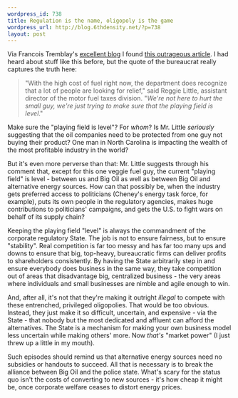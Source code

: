 ```yaml
--- 
wordpress_id: 738
title: Regulation is the name, oligopoly is the game
wordpress_url: http://blog.6thdensity.net/?p=738
layout: post
---
```

<p>Via Francois Tremblay's <a href="http://francoistremblay.wordpress.com/2007/06/11/charlotte-man-converts-car-to-veggie-oil-gets-fined-by-state/">excellent blog</a> I found <a href="http://www.reflector.com/local/content/gen/ap/NC_Fuel_Flap.html">this outrageous article</a>.  I had heard about stuff like this before, but the quote of the bureaucrat really captures the truth here:<blockquote><p>"With the high cost of fuel right now, the department does recognize that a lot of people are looking for relief," said Reggie Little, assistant director of the motor fuel taxes division. "<em>We're not here to hurt the small guy, we're just trying to make sure that the playing field is level</em>."</p></blockquote></p><p>Make sure the "playing field is level"?  For <em>whom</em>?  Is Mr. Little <em>seriously</em> suggesting that the oil companies need to be protected from one guy not buying their product?  One man in North Carolina is impacting the wealth of the most profitable industry in the world?</p><p>But it's even more perverse than that: Mr. Little suggests through his comment that, except for this one veggie fuel guy, the current "playing field" is level - between us and Big Oil as well as between Big Oil and alternative energy sources.  How can that possibly be, when the industry gets preferred access to politicians (Cheney's energy task force, for example), puts its own people in the regulatory agencies, makes huge contributions to politicians' campaigns, and gets the U.S. to fight wars on behalf of its supply chain?</p><p>Keeping the playing field "level" is always the commandment of the corporate regulatory State.  The job is not to ensure fairness, but to ensure "stability".  Real competition is far too messy and has far too many ups and downs to ensure that big, top-heavy, bureaucratic firms can deliver profits to shareholders consistently.  By having the State arbitrarily step in and ensure everybody does business in the same way, they take competition out of areas that disadvantage big, centralized business - the very areas where individuals and small businesses are nimble and agile enough to win.</p><p>And, after all, it's not that they're making it outright <em>illegal</em> to compete with these entrenched, privileged oligopolies.  That would be too obvious.  Instead, they just make it so difficult, uncertain, and expensive - via the State - that nobody but the most dedicated and affluent can afford the alternatives.  The State is a mechanism for making your own business model less uncertain while making others' more.  Now <em>that's</em> "market power" (I just threw up a little in my mouth).</p><p>Such episodes should remind us that alternative energy sources need no subsidies or handouts to succeed.  All that is necessary is to break the alliance between Big Oil and the police state.  What's scary for the status quo isn't the costs of converting to new sources - it's how cheap it might be, once corporate welfare ceases to distort energy prices.</p>
